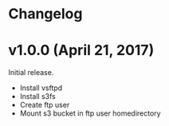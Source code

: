 # Changelog

# v1.0.0 (April 21, 2017)

Initial release.

* Install vsftpd
* Install s3fs
* Create ftp user
* Mount s3 bucket in ftp user homedirectory
